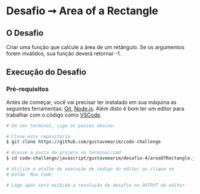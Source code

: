 # Desafio ➞ Area of a Rectangle

## O Desafio

Criar uma função que calcule a área de um retângulo. Se os argumentos forem inválidos, sua função deverá retornar -1.

## Execução do Desafio

### Pré-requisitos

Antes de começar, você vai precisar ter instalado em sua máquina as seguintes ferramentas:
[Git](https://git-scm.com), [Node.js](https://nodejs.org/en/). 
Além disto é bom ter um editor para trabalhar com o código como [VSCode](https://code.visualstudio.com/).

```bash
# Em seu terminal, siga os passos abaixo:

# Clone este repositório
$ git clone https://github.com/gustavomarim/code-challenge

# Acesse a pasta do projeto no terminal/cmd
$ cd code-challenge/javascript/gustavomarim/desafio-4/areaOfRectangle.js

# Utilize o atalho de execução de código do editor ou clique no 
# botão 'Run Code'

# Lógo após será exibida a resolução do desafio no OUTPUT do editor
```

